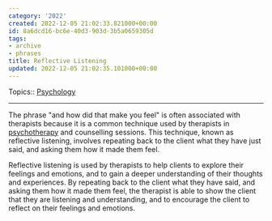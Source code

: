 ```yaml
---
category: '2022'
created: 2022-12-05 21:02:33.821000+00:00
id: 8a6dcd16-bc6e-40d3-903d-3b5a0659305d
tags:
- archive
- phrases
title: Reflective Listening
updated: 2022-12-05 21:02:35.101000+00:00
---
```

   
Topics:: [Psychology](../topics/psychology.md)   
   
   
---   
   
The phrase "and how did that make you feel" is often associated with therapists because it is a common technique used by therapists in [psychotherapy](../topics/psychotherapy.md) and counselling sessions. This technique, known as reflective listening, involves repeating back to the client what they have just said, and asking them how it made them feel.   
   
Reflective listening is used by therapists to help clients to explore their feelings and emotions, and to gain a deeper understanding of their thoughts and experiences. By repeating back to the client what they have said, and asking them how it made them feel, the therapist is able to show the client that they are listening and understanding, and to encourage the client to reflect on their feelings and emotions.
